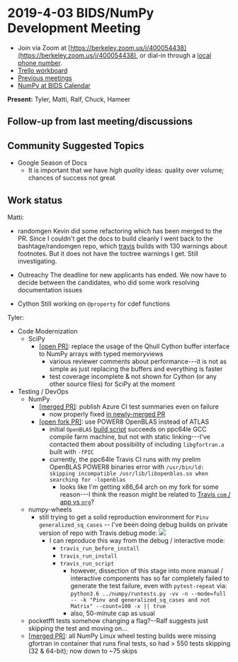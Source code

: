 # 2019-4-03 BIDS/NumPy Development Meeting

- Join via Zoom at [https://berkeley.zoom.us/j/400054438](https://berkeley.zoom.us/j/400054438), or dial-in through a [local phone number](https://zoom.us/u/adQDmEc1wI).
- [Trello workboard](https://trello.com/b/Azg4fYZH/numpy-at-bids)
- [Previous meetings](https://github.com/BIDS-numpy/docs/tree/master/status_meetings)
- [NumPy at BIDS Calendar](https://calendar.google.com/calendar?cid=YmVya2VsZXkuZWR1X2lla2dwaWdtMjMyamJobGRzZmIyYzJqODFjQGdyb3VwLmNhbGVuZGFyLmdvb2dsZS5jb20)

**Present:** Tyler, Matti, Ralf, Chuck, Hameer

## Follow-up from last meeting/discussions
 
## Community Suggested Topics

- Google Season of Docs
  - It is important that we have *high quality* ideas: quality over volume; chances of success not great

## Work status

Matti:
- randomgen
  Kevin did some refactoring which has been merged to the PR. Since I couldn't get the docs to build cleanly I went back to the bashtage/randomgen repo, which [travis](https://travis-ci.org/bashtage/randomgen/jobs/514664628#L2784) builds with 130 warnings about footnotes. But it does not have the toctree warnings I get. Still investigating.

- Outreachy
  The deadline for new applicants has ended. We now have to decide between the candidates, who did some work resolving documentation issues
  
- Cython
  Still working on `@property` for cdef functions

Tyler:

- Code Modernization
  - SciPy
    - [[open PR]](https://github.com/scipy/scipy/pull/9989): replace the usage of the Qhull Cython buffer interface to NumPy arrays with typed memoryviews
      - various reviewer comments about performance---it is not as simple as just replacing the buffers and everything is faster
      - test coverage incomplete & not shown for Cython (or any other source files) for SciPy at the moment
- Testing / DevOps
  - NumPy
    - [[merged PR]](https://github.com/numpy/numpy/pull/13217): publish Azure CI test summaries even on failure
      - now properly fixed [in newly-merged PR](https://github.com/numpy/numpy/pull/13253)
    - [[open fork PR]](https://github.com/tylerjereddy/numpy/pull/6): use POWER8 OpenBLAS instead of ATLAS
      - initial `OpenBLAS` [build script](https://github.com/tylerjereddy/openblas-static-gcc/blob/master/power8/build_openblas.sh) succeeds on ppc64le GCC compile farm machine, but not with static linking---I've contacted them about possibility of including `libgfortran.a` built with `-fPIC`
      - currently, the ppc64le Travis CI runs with my prelim OpenBLAS POWER8 binaries error with `/usr/bin/ld: skipping incompatible /usr/lib/libopenblas.so when searching for -lopenblas`
        - looks like I'm getting x86_64 arch on my fork for some reason---I think the reason might be related to [Travis `com` / app vs `org`](https://github.com/numpy/numpy/issues/12688#issuecomment-479613995)?
  - numpy-wheels
    - still trying to get a solid reproduction environment for `Pinv` `generalized_sq_cases` -- I've been doing debug builds on private version of repo with Travis debug mode: 
    ![](https://i.imgur.com/n3ymA2M.png)
      - I can reproduce this way from the debug / interactive mode:
        - `travis_run_before_install`
        - `travis_run_install`
        - `travis_run_script` 
          - however, dissection of this stage into more manual / interactive components has so far completely failed to generate the test failure, even with `pytest-repeat` via: `python3.6 ../numpy/runtests.py -vv -n --mode=full -- -k "Pinv and generalized_sq_cases and not Matrix" --count=100 -x || true`
          - also, 50-minute cap as usual
  - pocketfft tests somehow changing a flag?--Ralf suggests just skipping the test and moving on...
  - [[merged PR]](https://github.com/MacPython/numpy-wheels/pull/45): all NumPy Linux wheel testing builds were missing gfortran in container that runs final tests, so had > 550 tests skipping (32 & 64-bit); now down to ~75 skips
